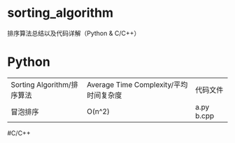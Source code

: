 # sorting_algorithm
 排序算法总结以及代码详解（Python & C/C++）
 
# Python
<table>
<tr>
<td>Sorting Algorithm/排序算法</td>
<td>Average Time Complexity/平均时间复杂度</td>
<td>代码文件</td>
</tr>
<tr>
<td>冒泡排序</td>
<td>O(n^2)</td>
<td>a.py  b.cpp</td>
</tr>
</table>

#C/C++
